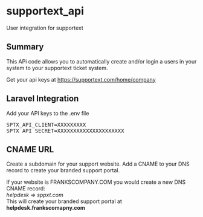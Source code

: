 # supportext_api
User integration for supportext

<h2>Summary</h2>
<P>This APi code allows you to automatically create and/or login a users in your system to your supportext ticket system.</P>

Get your api keys at 
https://supportext.com/home/company

<h2>Laravel Integration</h2>
Add your API keys to the .env file 

<pre>
SPTX_API_CLIENT=XXXXXXXXX
SPTX_API_SECRET=XXXXXXXXXXXXXXXXXXXXX
</pre>

<h2>CNAME URL</h2>
<P>Create a subdomain for your support website. Add a CNAME to your DNS record to create your branded support portal.</P>
<P>If your website is FRANKSCOMPANY.COM you would create a new DNS CNAME record:<BR>
  <EM> helpdesk => sppxt.com </EM> <BR>
  This will create your branded support portal at <B>helpdesk.frankscomapny.com</B>
